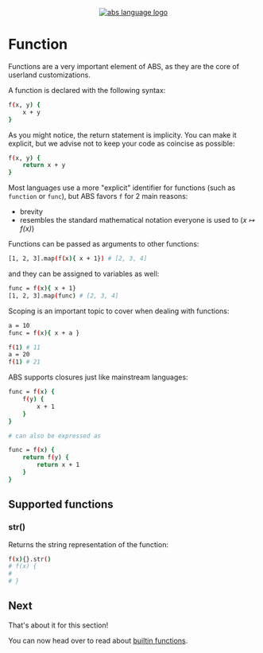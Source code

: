 <p align="center">
  <a href="https://abs-lang.org/">
    <img alt="abs language logo" src="https://github.com/abs-lang/abs/blob/master/bin/abs-horizontal.png?raw=true">
  </a>
</p>

# Function

Functions are a very important element of ABS,
as they are the core of userland customizations.

A function is declared with the following syntax:

``` bash
f(x, y) {
    x + y
}
```

As you might notice, the return statement is implicity.
You can make it explicit, but we advise not to keep
your code as coincise as possible:

``` bash
f(x, y) {
    return x + y
}
```

Most languages use a more "explicit" identifier for
functions (such as `function` or `func`), but ABS
favors `f` for 2 main reasons:

* brevity
* resembles the standard mathematical notation everyone is used to (*x ↦ f(x)*)

Functions can be passed as arguments to other functions:

``` bash
[1, 2, 3].map(f(x){ x + 1}) # [2, 3, 4]
```

and they can be assigned to variables as well:

``` bash
func = f(x){ x + 1}
[1, 2, 3].map(func) # [2, 3, 4]
```

Scoping is an important topic to cover when dealing with
functions:

``` bash
a = 10
func = f(x){ x + a }

f(1) # 11
a = 20
f(1) # 21
```

ABS supports closures just like mainstream languages:

``` bash
func = f(x) {
    f(y) {
        x + 1
    }
}

# can also be expressed as

func = f(x) {
    return f(y) {
        return x + 1
    }
}
```

## Supported functions

### str()

Returns the string representation of the function:

``` bash
f(x){}.str()
# f(x) {
#
# }
```

## Next

That's about it for this section!

You can now head over to read about [builtin functions](/types/builtin-function).